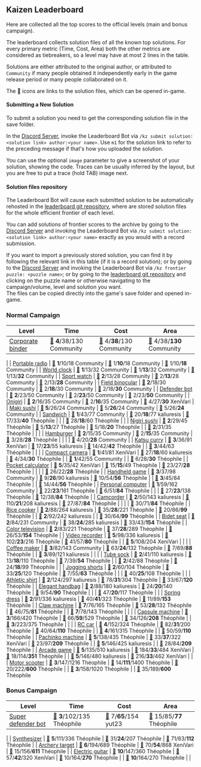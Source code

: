 ## Kaizen Leaderboard

Here are collected all the top scores to the official levels (main and bonus campaign).

The leaderboard collects solution files of all the known top solutions.
For every primary metric (Time, Cost, Area) both the other metrics are considered as tiebreakers,
so a level may have at most 2 lines in the table.

Solutions are either attributed to the original author, or attributed to `Community` if many people obtained it
independently early in the game release period or many people collaborated on it.

The 📄 icons are links to the solution files, which can be opened in-game.

#### Submitting a New Solution

To submit a solution you need to get the corresponding solution file in the save folder.

In the [Discord Server](https://discord.gg/98QNzdJ), invoke the Leaderboard Bot via `/kz submit solution:<solution link> author:<your name>`. Use `m1` for the solution link to refer to the preceding message if that's how you uploaded the solution.

You can use the optional `image` parameter to give a screenshot of your solution, showing the code. Traces can be usually inferred by the layout, but you are free to put a trace (hold TAB) image next.

#### Solution files repository

The Leaderboard Bot will cause each submitted solution to be automatically rehosted in the [leaderboard git repository](https://github.com/12345ieee/kaizen-leaderboard), where are stored solution files for the whole efficient frontier of each level.

You can add solutions of frontier scores to the archive by going to the [Discord Server](https://discord.gg/98QNzdJ) and invoking the Leaderboard Bot via `/kz submit solution:<solution link> author:<your name>` exactly as you would with a record submission.

If you want to import a previously stored solution, you can find it by following the relevant link in this table (if it is a record solution); or by going to the [Discord Server](https://discord.gg/98QNzdJ) and invoking the Leaderboard Bot via `/kz frontier puzzle: <puzzle name>`; or by going to the [leaderboard git repository](https://github.com/12345ieee/kaizen-leaderboard) and clicking on the puzzle name or otherwise navigating to the campaign/volume, level and solution you want.  
The files can be copied directly into the game's save folder and opened in-game.


### Normal Campaign

| Level | Time | Cost | Area
| ---  | ---  | --- | ---
| [Corporate binder](https://zlbb.faendir.com/kz/6) | [📄](https://raw.githubusercontent.com/12345ieee/kaizen-leaderboard/master/NORMAL_CAMPAIGN/CORPORATE_BINDER/corporate-binder-4-38-130.solution) **4**/38/130 Community | [📄](https://raw.githubusercontent.com/12345ieee/kaizen-leaderboard/master/NORMAL_CAMPAIGN/CORPORATE_BINDER/corporate-binder-4-38-130.solution) 4/**38**/130 Community | [📄](https://raw.githubusercontent.com/12345ieee/kaizen-leaderboard/master/NORMAL_CAMPAIGN/CORPORATE_BINDER/corporate-binder-4-38-130.solution) 4/38/**130** Community
|
| [Portable radio](https://zlbb.faendir.com/kz/2) | [📄](https://raw.githubusercontent.com/12345ieee/kaizen-leaderboard/master/NORMAL_CAMPAIGN/PORTABLE_RADIO/portable-radio-1-10-18.solution) **1**/10/18 Community | [📄](https://raw.githubusercontent.com/12345ieee/kaizen-leaderboard/master/NORMAL_CAMPAIGN/PORTABLE_RADIO/portable-radio-1-10-18.solution) 1/**10**/18 Community | [📄](https://raw.githubusercontent.com/12345ieee/kaizen-leaderboard/master/NORMAL_CAMPAIGN/PORTABLE_RADIO/portable-radio-1-10-18.solution) 1/10/**18** Community
|
| [World clock](https://zlbb.faendir.com/kz/1) | [📄](https://raw.githubusercontent.com/12345ieee/kaizen-leaderboard/master/NORMAL_CAMPAIGN/WORLD_CLOCK/world-clock-1-13-32.solution) **1**/13/32 Community | [📄](https://raw.githubusercontent.com/12345ieee/kaizen-leaderboard/master/NORMAL_CAMPAIGN/WORLD_CLOCK/world-clock-1-13-32.solution) 1/**13**/32 Community | [📄](https://raw.githubusercontent.com/12345ieee/kaizen-leaderboard/master/NORMAL_CAMPAIGN/WORLD_CLOCK/world-clock-1-13-32.solution) 1/13/**32** Community
|
| [Sport watch](https://zlbb.faendir.com/kz/3) | [📄](https://raw.githubusercontent.com/12345ieee/kaizen-leaderboard/master/NORMAL_CAMPAIGN/SPORT_WATCH/sport-watch-2-13-28.solution) **2**/13/28 Community | [📄](https://raw.githubusercontent.com/12345ieee/kaizen-leaderboard/master/NORMAL_CAMPAIGN/SPORT_WATCH/sport-watch-2-13-28.solution) 2/**13**/28 Community | [📄](https://raw.githubusercontent.com/12345ieee/kaizen-leaderboard/master/NORMAL_CAMPAIGN/SPORT_WATCH/sport-watch-2-13-28.solution) 2/13/**28** Community
|
| [Field binocular](https://zlbb.faendir.com/kz/4) | [📄](https://raw.githubusercontent.com/12345ieee/kaizen-leaderboard/master/NORMAL_CAMPAIGN/FIELD_BINOCULAR/field-binocular-2-18-30.solution) **2**/18/30 Community | [📄](https://raw.githubusercontent.com/12345ieee/kaizen-leaderboard/master/NORMAL_CAMPAIGN/FIELD_BINOCULAR/field-binocular-2-18-30.solution) 2/**18**/30 Community | [📄](https://raw.githubusercontent.com/12345ieee/kaizen-leaderboard/master/NORMAL_CAMPAIGN/FIELD_BINOCULAR/field-binocular-2-18-30.solution) 2/18/**30** Community
|
| [Defender bot](https://zlbb.faendir.com/kz/5) | [📄](https://raw.githubusercontent.com/12345ieee/kaizen-leaderboard/master/NORMAL_CAMPAIGN/DEFENDER_BOT/defender-bot-2-23-50.solution) **2**/23/50 Community | [📄](https://raw.githubusercontent.com/12345ieee/kaizen-leaderboard/master/NORMAL_CAMPAIGN/DEFENDER_BOT/defender-bot-2-23-50.solution) 2/**23**/50 Community | [📄](https://raw.githubusercontent.com/12345ieee/kaizen-leaderboard/master/NORMAL_CAMPAIGN/DEFENDER_BOT/defender-bot-2-23-50.solution) 2/23/**50** Community
|
| [Onigiri](https://zlbb.faendir.com/kz/11) | [📄](https://raw.githubusercontent.com/12345ieee/kaizen-leaderboard/master/NORMAL_CAMPAIGN/ONIGIRI/onigiri-2-16-35.solution) **2**/16/35 Community | [📄](https://raw.githubusercontent.com/12345ieee/kaizen-leaderboard/master/NORMAL_CAMPAIGN/ONIGIRI/onigiri-2-16-35.solution) 2/**16**/35 Community | [📄](https://raw.githubusercontent.com/12345ieee/kaizen-leaderboard/master/NORMAL_CAMPAIGN/ONIGIRI/onigiri-4-27-30.solution) 4/27/**30** XeniVari
|
| [Maki sushi](https://zlbb.faendir.com/kz/14) | [📄](https://raw.githubusercontent.com/12345ieee/kaizen-leaderboard/master/NORMAL_CAMPAIGN/MAKI_SUSHI/maki-sushi-5-26-24.solution) **5**/26/24 Community | [📄](https://raw.githubusercontent.com/12345ieee/kaizen-leaderboard/master/NORMAL_CAMPAIGN/MAKI_SUSHI/maki-sushi-5-26-24.solution) 5/**26**/24 Community | [📄](https://raw.githubusercontent.com/12345ieee/kaizen-leaderboard/master/NORMAL_CAMPAIGN/MAKI_SUSHI/maki-sushi-5-26-24.solution) 5/26/**24** Community
|
| [Sandwich](https://zlbb.faendir.com/kz/13) | [📄](https://raw.githubusercontent.com/12345ieee/kaizen-leaderboard/master/NORMAL_CAMPAIGN/SANDWICH/sandwich-1-43-77.solution) **1**/43/77 Community | [📄](https://raw.githubusercontent.com/12345ieee/kaizen-leaderboard/master/NORMAL_CAMPAIGN/SANDWICH/sandwich-20-18-77.solution) 20/**18**/77 kaliuresis | [📄](https://raw.githubusercontent.com/12345ieee/kaizen-leaderboard/master/NORMAL_CAMPAIGN/SANDWICH/sandwich-17-33-40.solution) 17/33/**40** Théophile
|  |  | [📄](https://raw.githubusercontent.com/12345ieee/kaizen-leaderboard/master/NORMAL_CAMPAIGN/SANDWICH/sandwich-28-18-60.solution) 28/**18**/60 Théophile |
|
| [Nigiri sushi](https://zlbb.faendir.com/kz/16) | [📄](https://raw.githubusercontent.com/12345ieee/kaizen-leaderboard/master/NORMAL_CAMPAIGN/NIGIRI_SUSHI/nigiri-sushi-2-29-45.solution) **2**/29/45 Théophile | [📄](https://raw.githubusercontent.com/12345ieee/kaizen-leaderboard/master/NORMAL_CAMPAIGN/NIGIRI_SUSHI/nigiri-sushi-5-13-27.solution) 5/**13**/27 Théophile | [📄](https://raw.githubusercontent.com/12345ieee/kaizen-leaderboard/master/NORMAL_CAMPAIGN/NIGIRI_SUSHI/nigiri-sushi-5-18-20.solution) 5/18/**20** Théophile
|  | [📄](https://raw.githubusercontent.com/12345ieee/kaizen-leaderboard/master/NORMAL_CAMPAIGN/NIGIRI_SUSHI/nigiri-sushi-2-31-35.solution) **2**/31/35 Théophile |  |
|
| [Hamburger](https://zlbb.faendir.com/kz/12) | [📄](https://raw.githubusercontent.com/12345ieee/kaizen-leaderboard/master/NORMAL_CAMPAIGN/HAMBURGER/hamburger-2-15-35.solution) **2**/15/35 Community | [📄](https://raw.githubusercontent.com/12345ieee/kaizen-leaderboard/master/NORMAL_CAMPAIGN/HAMBURGER/hamburger-2-15-35.solution) 2/**15**/35 Community | [📄](https://raw.githubusercontent.com/12345ieee/kaizen-leaderboard/master/NORMAL_CAMPAIGN/HAMBURGER/hamburger-3-28-28.solution) 3/28/**28** Théophile
|  |  |  | [📄](https://raw.githubusercontent.com/12345ieee/kaizen-leaderboard/master/NORMAL_CAMPAIGN/HAMBURGER/hamburger-4-20-28.solution) 4/20/**28** Community
|
| [Katsu curry](https://zlbb.faendir.com/kz/15) | [📄](https://raw.githubusercontent.com/12345ieee/kaizen-leaderboard/master/NORMAL_CAMPAIGN/KATSU_CURRY/katsu-curry-3-36-91.solution) **3**/36/91 XeniVari | [📄](https://raw.githubusercontent.com/12345ieee/kaizen-leaderboard/master/NORMAL_CAMPAIGN/KATSU_CURRY/katsu-curry-17-23-55.solution) 17/**23**/55 kaliuresis | [📄](https://raw.githubusercontent.com/12345ieee/kaizen-leaderboard/master/NORMAL_CAMPAIGN/KATSU_CURRY/katsu-curry-14-42-42.solution) 14/42/**42** Théophile
|  | [📄](https://raw.githubusercontent.com/12345ieee/kaizen-leaderboard/master/NORMAL_CAMPAIGN/KATSU_CURRY/katsu-curry-3-44-63.solution) **3**/44/63 Théophile |  |
|
| [Compact camera](https://zlbb.faendir.com/kz/22) | [📄](https://raw.githubusercontent.com/12345ieee/kaizen-leaderboard/master/NORMAL_CAMPAIGN/COMPACT_CAMERA/compact-camera-1-41-81.solution) **1**/41/81 XeniVari | [📄](https://raw.githubusercontent.com/12345ieee/kaizen-leaderboard/master/NORMAL_CAMPAIGN/COMPACT_CAMERA/compact-camera-27-18-60.solution) 27/**18**/60 kaliuresis | [📄](https://raw.githubusercontent.com/12345ieee/kaizen-leaderboard/master/NORMAL_CAMPAIGN/COMPACT_CAMERA/compact-camera-4-34-30.solution) 4/34/**30** Théophile
|  | [📄](https://raw.githubusercontent.com/12345ieee/kaizen-leaderboard/master/NORMAL_CAMPAIGN/COMPACT_CAMERA/compact-camera-1-42-55.solution) **1**/42/55 Community |  | [📄](https://raw.githubusercontent.com/12345ieee/kaizen-leaderboard/master/NORMAL_CAMPAIGN/COMPACT_CAMERA/compact-camera-6-28-30.solution) 6/28/**30** Théophile
|
| [Pocket calculator](https://zlbb.faendir.com/kz/21) | [📄](https://raw.githubusercontent.com/12345ieee/kaizen-leaderboard/master/NORMAL_CAMPAIGN/POCKET_CALCULATOR/pocket-calculator-5-35-42.solution) **5**/35/42 XeniVari | [📄](https://raw.githubusercontent.com/12345ieee/kaizen-leaderboard/master/NORMAL_CAMPAIGN/POCKET_CALCULATOR/pocket-calculator-15-15-49.solution) 15/**15**/49 Théophile | [📄](https://raw.githubusercontent.com/12345ieee/kaizen-leaderboard/master/NORMAL_CAMPAIGN/POCKET_CALCULATOR/pocket-calculator-23-27-28.solution) 23/27/**28** Théophile
|  |  |  | [📄](https://raw.githubusercontent.com/12345ieee/kaizen-leaderboard/master/NORMAL_CAMPAIGN/POCKET_CALCULATOR/pocket-calculator-26-22-28.solution) 26/22/**28** Théophile
|
| [Handheld game](https://zlbb.faendir.com/kz/23) | [📄](https://raw.githubusercontent.com/12345ieee/kaizen-leaderboard/master/NORMAL_CAMPAIGN/HANDHELD_GAME/handheld-game-3-37-98.solution) **3**/37/98 Community | [📄](https://raw.githubusercontent.com/12345ieee/kaizen-leaderboard/master/NORMAL_CAMPAIGN/HANDHELD_GAME/handheld-game-9-26-90.solution) 9/**26**/90 kaliuresis | [📄](https://raw.githubusercontent.com/12345ieee/kaizen-leaderboard/master/NORMAL_CAMPAIGN/HANDHELD_GAME/handheld-game-10-54-56.solution) 10/54/**56** Théophile
|  | [📄](https://raw.githubusercontent.com/12345ieee/kaizen-leaderboard/master/NORMAL_CAMPAIGN/HANDHELD_GAME/handheld-game-3-45-84.solution) **3**/45/84 Théophile |  | [📄](https://raw.githubusercontent.com/12345ieee/kaizen-leaderboard/master/NORMAL_CAMPAIGN/HANDHELD_GAME/handheld-game-14-44-56.solution) 14/44/**56** Théophile
|
| [Personal computer](https://zlbb.faendir.com/kz/25) | [📄](https://raw.githubusercontent.com/12345ieee/kaizen-leaderboard/master/NORMAL_CAMPAIGN/PERSONAL_COMPUTER/personal-computer-1-59-162.solution) **1**/59/162 Community | [📄](https://raw.githubusercontent.com/12345ieee/kaizen-leaderboard/master/NORMAL_CAMPAIGN/PERSONAL_COMPUTER/personal-computer-22-23-161.solution) 22/**23**/161 Théophile | [📄](https://raw.githubusercontent.com/12345ieee/kaizen-leaderboard/master/NORMAL_CAMPAIGN/PERSONAL_COMPUTER/personal-computer-6-51-84.solution) 6/51/**84** Théophile
|  |  | [📄](https://raw.githubusercontent.com/12345ieee/kaizen-leaderboard/master/NORMAL_CAMPAIGN/PERSONAL_COMPUTER/personal-computer-27-23-138.solution) 27/**23**/138 Théophile | [📄](https://raw.githubusercontent.com/12345ieee/kaizen-leaderboard/master/NORMAL_CAMPAIGN/PERSONAL_COMPUTER/personal-computer-12-38-84.solution) 12/38/**84** Théophile
|
| [Camcorder](https://zlbb.faendir.com/kz/24) | [📄](https://raw.githubusercontent.com/12345ieee/kaizen-leaderboard/master/NORMAL_CAMPAIGN/CAMCORDER/camcorder-2-50-143.solution) **2**/50/143 kaliuresis | [📄](https://raw.githubusercontent.com/12345ieee/kaizen-leaderboard/master/NORMAL_CAMPAIGN/CAMCORDER/camcorder-110-21-208.solution) 110/**21**/208 kaliuresis | [📄](https://raw.githubusercontent.com/12345ieee/kaizen-leaderboard/master/NORMAL_CAMPAIGN/CAMCORDER/camcorder-27-87-84.solution) 27/87/**84** Théophile
|  |  |  | [📄](https://raw.githubusercontent.com/12345ieee/kaizen-leaderboard/master/NORMAL_CAMPAIGN/CAMCORDER/camcorder-30-71-84.solution) 30/71/**84** Théophile
|
| [Rice cooker](https://zlbb.faendir.com/kz/34) | [📄](https://raw.githubusercontent.com/12345ieee/kaizen-leaderboard/master/NORMAL_CAMPAIGN/RICE_COOKER/rice-cooker-2-88-264.solution) **2**/88/264 kaliuresis | [📄](https://raw.githubusercontent.com/12345ieee/kaizen-leaderboard/master/NORMAL_CAMPAIGN/RICE_COOKER/rice-cooker-35-28-221.solution) 35/**28**/221 Théophile | [📄](https://raw.githubusercontent.com/12345ieee/kaizen-leaderboard/master/NORMAL_CAMPAIGN/RICE_COOKER/rice-cooker-20-86-99.solution) 20/86/**99** Théophile
|  | [📄](https://raw.githubusercontent.com/12345ieee/kaizen-leaderboard/master/NORMAL_CAMPAIGN/RICE_COOKER/rice-cooker-2-92-242.solution) **2**/92/242 kaliuresis |  | [📄](https://raw.githubusercontent.com/12345ieee/kaizen-leaderboard/master/NORMAL_CAMPAIGN/RICE_COOKER/rice-cooker-30-64-99.solution) 30/64/**99** Théophile
|
| [Bidet seat](https://zlbb.faendir.com/kz/36) | [📄](https://raw.githubusercontent.com/12345ieee/kaizen-leaderboard/master/NORMAL_CAMPAIGN/BIDET_SEAT/bidet-seat-2-84-231.solution) **2**/84/231 Community | [📄](https://raw.githubusercontent.com/12345ieee/kaizen-leaderboard/master/NORMAL_CAMPAIGN/BIDET_SEAT/bidet-seat-38-24-285.solution) 38/**24**/285 kaliuresis | [📄](https://raw.githubusercontent.com/12345ieee/kaizen-leaderboard/master/NORMAL_CAMPAIGN/BIDET_SEAT/bidet-seat-33-43-154.solution) 33/43/**154** Théophile
|
| [Color television](https://zlbb.faendir.com/kz/31) | [📄](https://raw.githubusercontent.com/12345ieee/kaizen-leaderboard/master/NORMAL_CAMPAIGN/COLOR_TELEVISION/color-television-2-83-221.solution) **2**/83/221 Théophile | [📄](https://raw.githubusercontent.com/12345ieee/kaizen-leaderboard/master/NORMAL_CAMPAIGN/COLOR_TELEVISION/color-television-37-28-289.solution) 37/**28**/289 Théophile | [📄](https://raw.githubusercontent.com/12345ieee/kaizen-leaderboard/master/NORMAL_CAMPAIGN/COLOR_TELEVISION/color-television-26-53-154.solution) 26/53/**154** Théophile
|
| [Video recorder](https://zlbb.faendir.com/kz/35) | [📄](https://raw.githubusercontent.com/12345ieee/kaizen-leaderboard/master/NORMAL_CAMPAIGN/VIDEO_RECORDER/video-recorder-5-98-336.solution) **5**/98/336 kaliuresis | [📄](https://raw.githubusercontent.com/12345ieee/kaizen-leaderboard/master/NORMAL_CAMPAIGN/VIDEO_RECORDER/video-recorder-102-23-216.solution) 102/**23**/216 Théophile | [📄](https://raw.githubusercontent.com/12345ieee/kaizen-leaderboard/master/NORMAL_CAMPAIGN/VIDEO_RECORDER/video-recorder-41-57-80.solution) 41/57/**80** Théophile
|  | [📄](https://raw.githubusercontent.com/12345ieee/kaizen-leaderboard/master/NORMAL_CAMPAIGN/VIDEO_RECORDER/video-recorder-5-108-204.solution) **5**/108/204 XeniVari |  |
|
| [Coffee maker](https://zlbb.faendir.com/kz/32) | [📄](https://raw.githubusercontent.com/12345ieee/kaizen-leaderboard/master/NORMAL_CAMPAIGN/COFFEE_MAKER/coffee-maker-3-82-143.solution) **3**/82/143 Community | [📄](https://raw.githubusercontent.com/12345ieee/kaizen-leaderboard/master/NORMAL_CAMPAIGN/COFFEE_MAKER/coffee-maker-63-24-132.solution) 63/**24**/132 Théophile | [📄](https://raw.githubusercontent.com/12345ieee/kaizen-leaderboard/master/NORMAL_CAMPAIGN/COFFEE_MAKER/coffee-maker-7-69-88.solution) 7/69/**88** Théophile
|  | [📄](https://raw.githubusercontent.com/12345ieee/kaizen-leaderboard/master/NORMAL_CAMPAIGN/COFFEE_MAKER/coffee-maker-3-89-121.solution) **3**/89/121 kaliuresis |  |
|
| [Tube sock](https://zlbb.faendir.com/kz/41) | [📄](https://raw.githubusercontent.com/12345ieee/kaizen-leaderboard/master/NORMAL_CAMPAIGN/TUBE_SOCK/tube-sock-2-41-110.solution) **2**/41/110 kaliuresis | [📄](https://raw.githubusercontent.com/12345ieee/kaizen-leaderboard/master/NORMAL_CAMPAIGN/TUBE_SOCK/tube-sock-13-18-110.solution) 13/**18**/110 Théophile | [📄](https://raw.githubusercontent.com/12345ieee/kaizen-leaderboard/master/NORMAL_CAMPAIGN/TUBE_SOCK/tube-sock-7-39-54.solution) 7/39/**54** Théophile
|  | [📄](https://raw.githubusercontent.com/12345ieee/kaizen-leaderboard/master/NORMAL_CAMPAIGN/TUBE_SOCK/tube-sock-2-42-88.solution) **2**/42/88 Théophile | [📄](https://raw.githubusercontent.com/12345ieee/kaizen-leaderboard/master/NORMAL_CAMPAIGN/TUBE_SOCK/tube-sock-24-18-99.solution) 24/**18**/99 Théophile |
|
| [Jogging shorts](https://zlbb.faendir.com/kz/44) | [📄](https://raw.githubusercontent.com/12345ieee/kaizen-leaderboard/master/NORMAL_CAMPAIGN/JOGGING_SHORTS/jogging-shorts-2-60-104.solution) **2**/60/104 Théophile | [📄](https://raw.githubusercontent.com/12345ieee/kaizen-leaderboard/master/NORMAL_CAMPAIGN/JOGGING_SHORTS/jogging-shorts-33-25-120.solution) 33/**25**/120 Théophile | [📄](https://raw.githubusercontent.com/12345ieee/kaizen-leaderboard/master/NORMAL_CAMPAIGN/JOGGING_SHORTS/jogging-shorts-7-55-63.solution) 7/55/**63** Théophile
|  |  | [📄](https://raw.githubusercontent.com/12345ieee/kaizen-leaderboard/master/NORMAL_CAMPAIGN/JOGGING_SHORTS/jogging-shorts-40-25-108.solution) 40/**25**/108 Théophile |
|
| [Athletic shirt](https://zlbb.faendir.com/kz/43) | [📄](https://raw.githubusercontent.com/12345ieee/kaizen-leaderboard/master/NORMAL_CAMPAIGN/ATHLETIC_SHIRT/athletic-shirt-2-124-297.solution) **2**/124/297 kaliuresis | [📄](https://raw.githubusercontent.com/12345ieee/kaizen-leaderboard/master/NORMAL_CAMPAIGN/ATHLETIC_SHIRT/athletic-shirt-78-31-304.solution) 78/**31**/304 Théophile | [📄](https://raw.githubusercontent.com/12345ieee/kaizen-leaderboard/master/NORMAL_CAMPAIGN/ATHLETIC_SHIRT/athletic-shirt-33-67-120.solution) 33/67/**120** Théophile
|
| [Elegant handbag](https://zlbb.faendir.com/kz/42) | [📄](https://raw.githubusercontent.com/12345ieee/kaizen-leaderboard/master/NORMAL_CAMPAIGN/ELEGANT_HANDBAG/elegant-handbag-2-88-180.solution) **2**/88/180 kaliuresis | [📄](https://raw.githubusercontent.com/12345ieee/kaizen-leaderboard/master/NORMAL_CAMPAIGN/ELEGANT_HANDBAG/elegant-handbag-24-20-140.solution) 24/**20**/140 Théophile | [📄](https://raw.githubusercontent.com/12345ieee/kaizen-leaderboard/master/NORMAL_CAMPAIGN/ELEGANT_HANDBAG/elegant-handbag-9-54-90.solution) 9/54/**90** Théophile
|  |  | [📄](https://raw.githubusercontent.com/12345ieee/kaizen-leaderboard/master/NORMAL_CAMPAIGN/ELEGANT_HANDBAG/elegant-handbag-47-20-117.solution) 47/**20**/117 Théophile |
|
| [Spring dress](https://zlbb.faendir.com/kz/45) | [📄](https://raw.githubusercontent.com/12345ieee/kaizen-leaderboard/master/NORMAL_CAMPAIGN/SPRING_DRESS/spring-dress-2-91-336.solution) **2**/91/336 kaliuresis | [📄](https://raw.githubusercontent.com/12345ieee/kaizen-leaderboard/master/NORMAL_CAMPAIGN/SPRING_DRESS/spring-dress-40-41-323.solution) 40/**41**/323 Théophile | [📄](https://raw.githubusercontent.com/12345ieee/kaizen-leaderboard/master/NORMAL_CAMPAIGN/SPRING_DRESS/spring-dress-11-89-153.solution) 11/89/**153** Théophile
|
| [Claw machine](https://zlbb.faendir.com/kz/51) | [📄](https://raw.githubusercontent.com/12345ieee/kaizen-leaderboard/master/NORMAL_CAMPAIGN/CLAW_MACHINE/claw-machine-7-76-165.solution) **7**/76/165 Théophile | [📄](https://raw.githubusercontent.com/12345ieee/kaizen-leaderboard/master/NORMAL_CAMPAIGN/CLAW_MACHINE/claw-machine-53-28-132.solution) 53/**28**/132 Théophile | [📄](https://raw.githubusercontent.com/12345ieee/kaizen-leaderboard/master/NORMAL_CAMPAIGN/CLAW_MACHINE/claw-machine-46-75-81.solution) 46/75/**81** Théophile
|  | [📄](https://raw.githubusercontent.com/12345ieee/kaizen-leaderboard/master/NORMAL_CAMPAIGN/CLAW_MACHINE/claw-machine-7-78-143.solution) **7**/78/143 Théophile |  |
|
| [Capsule machine](https://zlbb.faendir.com/kz/52) | [📄](https://raw.githubusercontent.com/12345ieee/kaizen-leaderboard/master/NORMAL_CAMPAIGN/CAPSULE_MACHINE/capsule-machine-3-166-420.solution) **3**/166/420 Théophile | [📄](https://raw.githubusercontent.com/12345ieee/kaizen-leaderboard/master/NORMAL_CAMPAIGN/CAPSULE_MACHINE/capsule-machine-66-59-529.solution) 66/**59**/529 Théophile | [📄](https://raw.githubusercontent.com/12345ieee/kaizen-leaderboard/master/NORMAL_CAMPAIGN/CAPSULE_MACHINE/capsule-machine-34-126-208.solution) 34/126/**208** Théophile
|  | [📄](https://raw.githubusercontent.com/12345ieee/kaizen-leaderboard/master/NORMAL_CAMPAIGN/CAPSULE_MACHINE/capsule-machine-3-223-375.solution) **3**/223/375 Théophile |  |
|
| [RC car](https://zlbb.faendir.com/kz/53) | [📄](https://raw.githubusercontent.com/12345ieee/kaizen-leaderboard/master/NORMAL_CAMPAIGN/RC_CAR/rc-car-4-152-324.solution) **4**/152/324 Théophile | [📄](https://raw.githubusercontent.com/12345ieee/kaizen-leaderboard/master/NORMAL_CAMPAIGN/RC_CAR/rc-car-82-31-200.solution) 82/**31**/200 Théophile | [📄](https://raw.githubusercontent.com/12345ieee/kaizen-leaderboard/master/NORMAL_CAMPAIGN/RC_CAR/rc-car-40-64-110.solution) 40/64/**110** Théophile
|  | [📄](https://raw.githubusercontent.com/12345ieee/kaizen-leaderboard/master/NORMAL_CAMPAIGN/RC_CAR/rc-car-4-161-315.solution) **4**/161/315 Théophile |  | [📄](https://raw.githubusercontent.com/12345ieee/kaizen-leaderboard/master/NORMAL_CAMPAIGN/RC_CAR/rc-car-50-59-110.solution) 50/59/**110** Théophile
|
| [Pachinko machine](https://zlbb.faendir.com/kz/55) | [📄](https://raw.githubusercontent.com/12345ieee/kaizen-leaderboard/master/NORMAL_CAMPAIGN/PACHINKO_MACHINE/pachinko-machine-5-138-435.solution) **5**/138/435 Théophile | [📄](https://raw.githubusercontent.com/12345ieee/kaizen-leaderboard/master/NORMAL_CAMPAIGN/PACHINKO_MACHINE/pachinko-machine-33-37-322.solution) 33/**37**/322 XeniVari | [📄](https://raw.githubusercontent.com/12345ieee/kaizen-leaderboard/master/NORMAL_CAMPAIGN/PACHINKO_MACHINE/pachinko-machine-23-97-209.solution) 23/97/**209** Théophile
|  | [📄](https://raw.githubusercontent.com/12345ieee/kaizen-leaderboard/master/NORMAL_CAMPAIGN/PACHINKO_MACHINE/pachinko-machine-5-146-425.solution) **5**/146/425 kaliuresis |  | [📄](https://raw.githubusercontent.com/12345ieee/kaizen-leaderboard/master/NORMAL_CAMPAIGN/PACHINKO_MACHINE/pachinko-machine-28-84-209.solution) 28/84/**209** Théophile
|
| [Arcade game](https://zlbb.faendir.com/kz/54) | [📄](https://raw.githubusercontent.com/12345ieee/kaizen-leaderboard/master/NORMAL_CAMPAIGN/ARCADE_GAME/arcade-game-5-135-510.solution) **5**/135/510 kaliuresis | [📄](https://raw.githubusercontent.com/12345ieee/kaizen-leaderboard/master/NORMAL_CAMPAIGN/ARCADE_GAME/arcade-game-184-33-484.solution) 184/**33**/484 XeniVari | [📄](https://raw.githubusercontent.com/12345ieee/kaizen-leaderboard/master/NORMAL_CAMPAIGN/ARCADE_GAME/arcade-game-18-114-351.solution) 18/114/**351** Théophile
|  | [📄](https://raw.githubusercontent.com/12345ieee/kaizen-leaderboard/master/NORMAL_CAMPAIGN/ARCADE_GAME/arcade-game-5-146-480.solution) **5**/146/480 kaliuresis | [📄](https://raw.githubusercontent.com/12345ieee/kaizen-leaderboard/master/NORMAL_CAMPAIGN/ARCADE_GAME/arcade-game-216-33-462.solution) 216/**33**/462 XeniVari |
|
| [Motor scooter](https://zlbb.faendir.com/kz/61) | [📄](https://raw.githubusercontent.com/12345ieee/kaizen-leaderboard/master/NORMAL_CAMPAIGN/MOTOR_SCOOTER/motor-scooter-3-147-1216.solution) **3**/147/1216 Théophile | [📄](https://raw.githubusercontent.com/12345ieee/kaizen-leaderboard/master/NORMAL_CAMPAIGN/MOTOR_SCOOTER/motor-scooter-14-111-1400.solution) 14/**111**/1400 Théophile | [📄](https://raw.githubusercontent.com/12345ieee/kaizen-leaderboard/master/NORMAL_CAMPAIGN/MOTOR_SCOOTER/motor-scooter-20-222-600.solution) 20/222/**600** Théophile
|  | [📄](https://raw.githubusercontent.com/12345ieee/kaizen-leaderboard/master/NORMAL_CAMPAIGN/MOTOR_SCOOTER/motor-scooter-3-158-1020.solution) **3**/158/1020 Théophile |  | [📄](https://raw.githubusercontent.com/12345ieee/kaizen-leaderboard/master/NORMAL_CAMPAIGN/MOTOR_SCOOTER/motor-scooter-35-189-600.solution) 35/189/**600** Théophile

### Bonus Campaign

| Level | Time | Cost | Area
| ---  | ---  | --- | ---
| [Super defender bot](https://zlbb.faendir.com/kz/104) | [📄](https://raw.githubusercontent.com/12345ieee/kaizen-leaderboard/master/BONUS_CAMPAIGN/SUPER_DEFENDER_BOT/super-defender-bot-3-102-135.solution) **3**/102/135 Théophile | [📄](https://raw.githubusercontent.com/12345ieee/kaizen-leaderboard/master/BONUS_CAMPAIGN/SUPER_DEFENDER_BOT/super-defender-bot-7-65-154.solution) 7/**65**/154 yut23 | [📄](https://raw.githubusercontent.com/12345ieee/kaizen-leaderboard/master/BONUS_CAMPAIGN/SUPER_DEFENDER_BOT/super-defender-bot-15-85-77.solution) 15/85/**77** Théophile
|
| [Synthesizer](https://zlbb.faendir.com/kz/101) | [📄](https://raw.githubusercontent.com/12345ieee/kaizen-leaderboard/master/BONUS_CAMPAIGN/SYNTHESIZER/synthesizer-5-111-336.solution) **5**/111/336 Théophile | [📄](https://raw.githubusercontent.com/12345ieee/kaizen-leaderboard/master/BONUS_CAMPAIGN/SYNTHESIZER/synthesizer-31-24-207.solution) 31/**24**/207 Théophile | [📄](https://raw.githubusercontent.com/12345ieee/kaizen-leaderboard/master/BONUS_CAMPAIGN/SYNTHESIZER/synthesizer-71-63-112.solution) 71/63/**112** Théophile
|
| [Archery target](https://zlbb.faendir.com/kz/109) | [📄](https://raw.githubusercontent.com/12345ieee/kaizen-leaderboard/master/BONUS_CAMPAIGN/ARCHERY_TARGET/archery-target-6-194-689.solution) **6**/194/689 Théophile | [📄](https://raw.githubusercontent.com/12345ieee/kaizen-leaderboard/master/BONUS_CAMPAIGN/ARCHERY_TARGET/archery-target-70-54-868.solution) 70/**54**/868 XeniVari | [📄](https://raw.githubusercontent.com/12345ieee/kaizen-leaderboard/master/BONUS_CAMPAIGN/ARCHERY_TARGET/archery-target-15-156-611.solution) 15/156/**611** Théophile
|
| [Electric guitar](https://zlbb.faendir.com/kz/103) | [📄](https://raw.githubusercontent.com/12345ieee/kaizen-leaderboard/master/BONUS_CAMPAIGN/ELECTRIC_GUITAR/electric-guitar-10-147-360.solution) **10**/147/360 Théophile | [📄](https://raw.githubusercontent.com/12345ieee/kaizen-leaderboard/master/BONUS_CAMPAIGN/ELECTRIC_GUITAR/electric-guitar-57-42-320.solution) 57/**42**/320 XeniVari | [📄](https://raw.githubusercontent.com/12345ieee/kaizen-leaderboard/master/BONUS_CAMPAIGN/ELECTRIC_GUITAR/electric-guitar-10-164-270.solution) 10/164/**270** Théophile
|  | [📄](https://raw.githubusercontent.com/12345ieee/kaizen-leaderboard/master/BONUS_CAMPAIGN/ELECTRIC_GUITAR/electric-guitar-10-164-270.solution) **10**/164/270 Théophile |  |